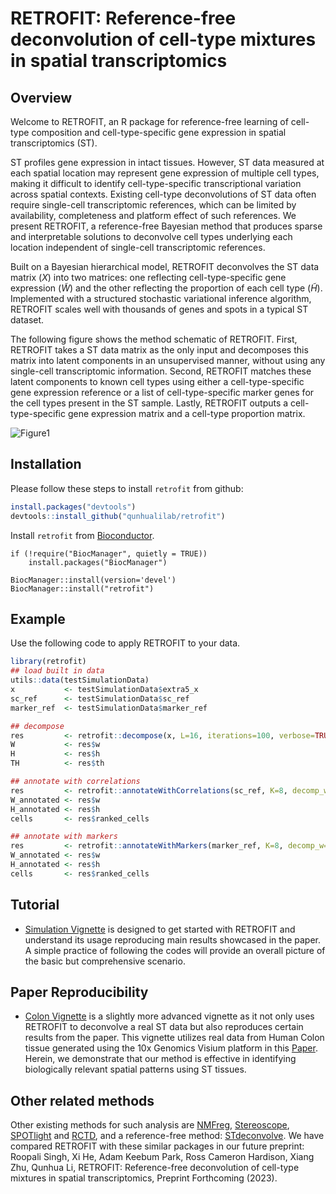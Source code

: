 # RETROFIT: Reference-free deconvolution of cell-type mixtures in spatial transcriptomics

## Overview

Welcome to RETROFIT, an R package for reference-free learning of cell-type composition and cell-type-specific gene expression in spatial transcriptomics (ST).

ST profiles gene expression in intact tissues. However, ST data measured at each spatial location may represent gene expression of multiple cell types, making it difficult to identify cell-type-specific transcriptional variation across spatial contexts. Existing cell-type deconvolutions of ST data often require single-cell transcriptomic references, which can be limited by availability, completeness and platform effect of such references. We present RETROFIT, a reference-free Bayesian method that produces sparse and interpretable solutions to deconvolve cell types underlying each location independent of single-cell transcriptomic references.

Built on a Bayesian hierarchical model, RETROFIT deconvolves the ST data matrix ($X$) into two matrices: one reflecting cell-type-specific gene expression ($\widetilde{W}$) and the other reflecting the proportion of each cell type ($\widetilde{H}$). Implemented with a structured stochastic variational inference algorithm, RETROFIT scales well with thousands of genes and spots in a typical ST dataset.

The following figure shows the method schematic of RETROFIT. First, RETROFIT takes a ST data matrix as the only input and decomposes this matrix into latent components in an unsupervised manner, without using any single-cell transcriptomic information. Second, RETROFIT matches these latent components to known cell types using either a cell-type-specific gene expression reference or a list of cell-type-specific marker genes for the cell types present in the ST sample. Lastly, RETROFIT outputs a cell-type-specific gene expression matrix and a cell-type proportion matrix.

![Figure1](https://user-images.githubusercontent.com/90921267/220766755-daea9d4b-4ac0-4dd3-978c-7e71b31bc36e.png)

## Installation

Please follow these steps to install `retrofit` from github:

``` r
install.packages("devtools") 
devtools::install_github("qunhualilab/retrofit")
```
Install `retrofit` from [Bioconductor](https://bioconductor.org/packages/devel/bioc/html/retrofit.html).

```{r}
if (!require("BiocManager", quietly = TRUE))
    install.packages("BiocManager")

BiocManager::install(version='devel')
BiocManager::install("retrofit")
```

## Example

Use the following code to apply RETROFIT to your data.

``` r
library(retrofit)
## load built in data
utils::data(testSimulationData)
x           <- testSimulationData$extra5_x
sc_ref      <- testSimulationData$sc_ref
marker_ref  <- testSimulationData$marker_ref

## decompose 
res         <- retrofit::decompose(x, L=16, iterations=100, verbose=TRUE)
W           <- res$w
H           <- res$h
TH          <- res$th

## annotate with correlations
res         <- retrofit::annotateWithCorrelations(sc_ref, K=8, decomp_w=W, decomp_h=H)
W_annotated <- res$w
H_annotated <- res$h
cells       <- res$ranked_cells

## annotate with markers
res         <- retrofit::annotateWithMarkers(marker_ref, K=8, decomp_w=W, decomp_h=H)
W_annotated <- res$w
H_annotated <- res$h
cells       <- res$ranked_cells	  
```

## Tutorial
- [Simulation Vignette](https://github.com/qunhualilab/retrofit/blob/main/vignettes/SimulationVignette.Rmd) is designed to get started with RETROFIT and understand its usage reproducing main results showcased in the paper. A simple practice of following the codes will provide an overall picture of the basic but comprehensive scenario. 

## Paper Reproducibility
- [Colon Vignette](https://github.com/qunhualilab/retrofit/blob/main/vignettes/ColonVignette.Rmd) is a slightly more advanced vignette as it not only uses RETROFIT to deconvolve a real ST data but also reproduces certain results from the paper. This vignette utilizes real data from Human Colon tissue generated using the 10x Genomics Visium platform in this [Paper](https://www.sciencedirect.com/science/article/pii/S009286742031686X). Herein, we demonstrate that our method is effective in identifying biologically relevant spatial patterns using ST tissues. 

## Other related methods
Other existing methods for such analysis are [NMFreg](https://pubmed.ncbi.nlm.nih.gov/30923225/), [Stereoscope](https://www.nature.com/articles/s42003-020-01247-y), [SPOTlight](https://academic.oup.com/nar/article/49/9/e50/6129341) and [RCTD](https://www.nature.com/articles/s41587-021-00830-w), and a reference-free method: [STdeconvolve](https://www.nature.com/articles/s41467-022-30033-z).
We have compared RETROFIT with these similar packages in our future preprint: Roopali Singh, Xi He, Adam Keebum Park, Ross Cameron Hardison, Xiang Zhu, Qunhua Li, RETROFIT: Reference-free deconvolution of cell-type mixtures in spatial transcriptomics, Preprint Forthcoming (2023).
